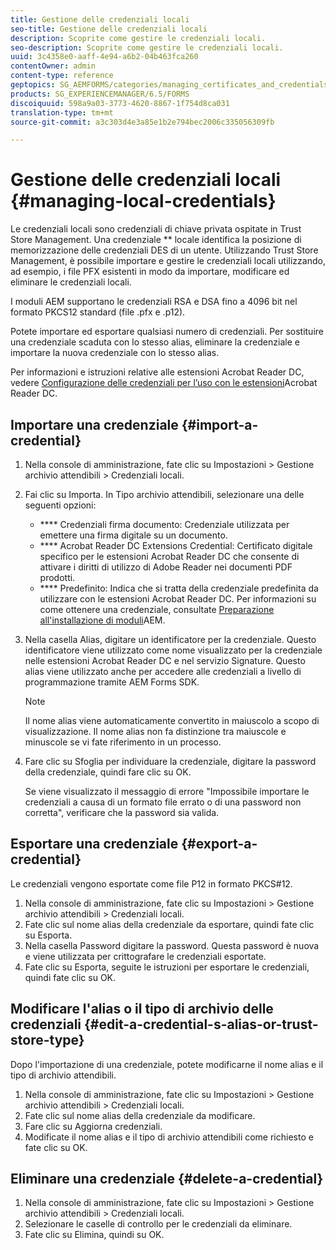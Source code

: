 ```yaml
---
title: Gestione delle credenziali locali
seo-title: Gestione delle credenziali locali
description: Scoprite come gestire le credenziali locali.
seo-description: Scoprite come gestire le credenziali locali.
uuid: 3c4358e0-aaff-4e94-a6b2-04b463fca260
contentOwner: admin
content-type: reference
geptopics: SG_AEMFORMS/categories/managing_certificates_and_credentials
products: SG_EXPERIENCEMANAGER/6.5/FORMS
discoiquuid: 598a9a03-3773-4620-8867-1f754d8ca031
translation-type: tm+mt
source-git-commit: a3c303d4e3a85e1b2e794bec2006c335056309fb

---
```



# Gestione delle credenziali locali {#managing-local-credentials}

Le credenziali locali sono credenziali di chiave privata ospitate in Trust Store Management. Una credenziale ** locale identifica la posizione di memorizzazione delle credenziali DES di un utente. Utilizzando Trust Store Management, è possibile importare e gestire le credenziali locali utilizzando, ad esempio, i file PFX esistenti in modo da importare, modificare ed eliminare le credenziali locali.

I moduli AEM supportano le credenziali RSA e DSA fino a 4096 bit nel formato PKCS12 standard (file .pfx e .p12).

Potete importare ed esportare qualsiasi numero di credenziali. Per sostituire una credenziale scaduta con lo stesso alias, eliminare la credenziale e importare la nuova credenziale con lo stesso alias.

Per informazioni e istruzioni relative alle estensioni Acrobat Reader DC, vedere [Configurazione delle credenziali per l’uso con le estensioni](/help/forms/using/admin-help/configuring-credentials-acrobat-reader-dc.md#configuring-credentials-for-use-with-acrobat-reader-dc-extensions)Acrobat Reader DC.

## Importare una credenziale {#import-a-credential}

1. Nella console di amministrazione, fate clic su Impostazioni > Gestione archivio attendibili > Credenziali locali.
1. Fai clic su Importa. In Tipo archivio attendibili, selezionare una delle seguenti opzioni:

   * **** Credenziali firma documento: Credenziale utilizzata per emettere una firma digitale su un documento.
   * **** Acrobat Reader DC Extensions Credential: Certificato digitale specifico per le estensioni Acrobat Reader DC che consente di attivare i diritti di utilizzo di Adobe Reader nei documenti PDF prodotti.
   * **** Predefinito: Indica che si tratta della credenziale predefinita da utilizzare con le estensioni Acrobat Reader DC.
   Per informazioni su come ottenere una credenziale, consultate [Preparazione all&#39;installazione di moduli](https://www.adobe.com/go/learn_aemforms_prepareInstallsingle_63)AEM.

1. Nella casella Alias, digitare un identificatore per la credenziale. Questo identificatore viene utilizzato come nome visualizzato per la credenziale nelle estensioni Acrobat Reader DC e nel servizio Signature. Questo alias viene utilizzato anche per accedere alle credenziali a livello di programmazione tramite AEM Forms SDK.

   >[!NOTE]
   >
   >Il nome alias viene automaticamente convertito in maiuscolo a scopo di visualizzazione. Il nome alias non fa distinzione tra maiuscole e minuscole se vi fate riferimento in un processo.

1. Fare clic su Sfoglia per individuare la credenziale, digitare la password della credenziale, quindi fare clic su OK.

   Se viene visualizzato il messaggio di errore &quot;Impossibile importare le credenziali a causa di un formato file errato o di una password non corretta&quot;, verificare che la password sia valida.

## Esportare una credenziale {#export-a-credential}

Le credenziali vengono esportate come file P12 in formato PKCS#12.

1. Nella console di amministrazione, fate clic su Impostazioni > Gestione archivio attendibili > Credenziali locali.
1. Fate clic sul nome alias della credenziale da esportare, quindi fate clic su Esporta.
1. Nella casella Password digitare la password. Questa password è nuova e viene utilizzata per crittografare le credenziali esportate.
1. Fate clic su Esporta, seguite le istruzioni per esportare le credenziali, quindi fate clic su OK.

## Modificare l&#39;alias o il tipo di archivio delle credenziali {#edit-a-credential-s-alias-or-trust-store-type}

Dopo l&#39;importazione di una credenziale, potete modificarne il nome alias e il tipo di archivio attendibili.

1. Nella console di amministrazione, fate clic su Impostazioni > Gestione archivio attendibili > Credenziali locali.
1. Fate clic sul nome alias della credenziale da modificare.
1. Fare clic su Aggiorna credenziali.
1. Modificate il nome alias e il tipo di archivio attendibili come richiesto e fate clic su OK.

## Eliminare una credenziale {#delete-a-credential}

1. Nella console di amministrazione, fate clic su Impostazioni > Gestione archivio attendibili > Credenziali locali.
1. Selezionare le caselle di controllo per le credenziali da eliminare.
1. Fate clic su Elimina, quindi su OK.

